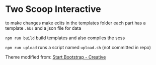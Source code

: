 # Two Scoop Interactive

to make changes make edits in the templates folder
each part has a template `.hbs` and a json file for data

`npm run build` build templates and also compiles the scss

`npm run upload` runs a script named `upload.sh` (not committed in repo)




Theme modified from:
 [Start Bootstrap - Creative](https://startbootstrap.com/template-overviews/creative/)
